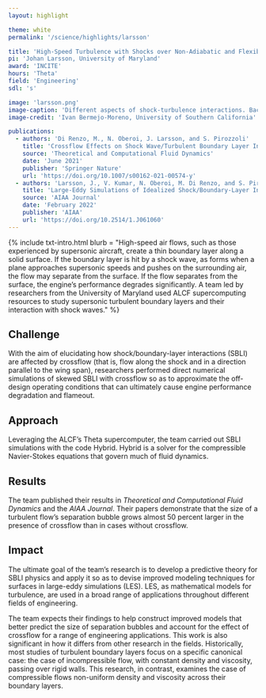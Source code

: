 ```yaml
---
layout: highlight

theme: white
permalink: '/science/highlights/larsson'

title: 'High-Speed Turbulence with Shocks over Non-Adiabatic and Flexible Walls'
pi: 'Johan Larsson, University of Maryland'
award: 'INCITE'
hours: 'Theta'
field: 'Engineering'
sdl: 's'

image: 'larsson.png' 
image-caption: 'Different aspects of shock-turbulence interactions. Background: shock-induced mixing shadowed by the velocity marking the shock. Foreground: oblique shock impinging on a turbulent boundary layer over a flexible panel.'
image-credit: 'Ivan Bermejo-Moreno, University of Southern California'

publications:
  - authors: 'Di Renzo, M., N. Oberoi, J. Larsson, and S. Pirozzoli'
    title: 'Crossflow Effects on Shock Wave/Turbulent Boundary Layer Interactions'
    source: 'Theoretical and Computational Fluid Dynamics'
    date: 'June 2021'
    publisher: 'Springer Nature'
    url: 'https://doi.org/10.1007/s00162-021-00574-y'
  - authors: 'Larsson, J., V. Kumar, N. Oberoi, M. Di Renzo, and S. Pirozzoli'
    title: 'Large-Eddy Simulations of Idealized Shock/Boundary-Layer Interactions with Crossflow'
    source: 'AIAA Journal'
    date: 'February 2022'
    publisher: 'AIAA'
    url: 'https://doi.org/10.2514/1.J061060'
---
```




{% include txt-intro.html 
    blurb = "High-speed air flows, such as those experienced by supersonic aircraft, create a thin boundary layer along a solid surface. If the boundary layer is hit by a shock wave, as forms when a plane approaches supersonic speeds and pushes on the surrounding air, the flow may separate from the surface. If the flow separates from the surface, the engine’s performance degrades significantly. A team led by researchers from the University of Maryland used ALCF supercomputing resources to study supersonic turbulent boundary layers and their interaction with shock waves."
%}



## Challenge

With the aim of elucidating how shock/boundary-layer interactions (SBLI) are affected by crossflow (that is, flow along the shock and in a direction parallel to the wing span), researchers performed direct numerical simulations of skewed SBLI with crossflow so as to approximate the off-design operating conditions that can ultimately cause engine performance degradation and flameout. 



## Approach

Leveraging the ALCF’s Theta supercomputer, the team carried out SBLI simulations with the code Hybrid. Hybrid is a solver for the compressible Navier-Stokes equations that govern much of fluid dynamics. 



## Results

The team published their results in *Theoretical and Computational Fluid Dynamics* and the *AIAA Journal*. Their papers demonstrate that the size of a turbulent flow’s separation bubble grows almost 50 percent larger in the presence of crossflow than in cases without crossflow.



## Impact

The ultimate goal of the team’s research is to develop a predictive theory for SBLI physics and apply it so as to devise improved modeling techniques for surfaces in large-eddy simulations (LES). LES, as mathematical models for turbulence, are used in a broad range of applications throughout different fields of engineering.

The team expects their findings to help construct improved models that better predict the size of separation bubbles and account for the effect of crossflow for a range of engineering applications. This work is also significant in how it differs from other research in the fields. Historically, most studies of turbulent boundary layers focus on a specific canonical case: the case of incompressible flow, with constant density and viscosity, passing over rigid walls. This research, in contrast, examines the case of compressible flows non-uniform density and viscosity across their boundary layers.

